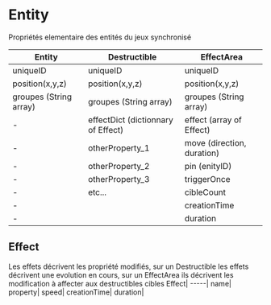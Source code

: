 # Entity
Propriétés elementaire des entités du jeux synchronisé


Entity | Destructible | EffectArea
---------------- | ----------------- | ----------------
uniqueID | uniqueID| uniqueID
position(x,y,z) | position(x,y,z)|position(x,y,z)
 groupes (String array) | groupes (String array)| groupes (String array)
 -| effectDict (dictionnary of Effect)|effect (array of Effect)
 -| otherProperty_1| move (direction, duration)
 -| otherProperty_2| pin (enityID)
 -| otherProperty_3 | triggerOnce
 -| etc... | cibleCount
  -|  | creationTime
   -|  | duration
   
   ## Effect
   Les effets décrivent les propriété modifiés, sur un Destructible les effets décrivent une evolution en cours, sur un EffectArea ils décrivent les modification à affecter aux destructibles cibles
   Effect|
   -----|
   name|
   property|
   speed|
   creationTime|
   duration| 
